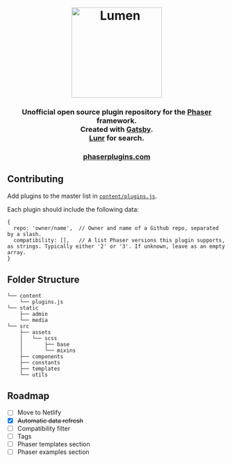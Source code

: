 <h1 align="center">
  <a href="https://phaserplugins.com">
    <img alt="Lumen" title="Lumen" src="https://raw.githubusercontent.com/austencm/phaser-plugins/master/static/phaser-plugins-logo.png" width="208" />
  </a>
</h1>

<h3 align="center">
  Unofficial open source plugin repository for the <a href="https://phaser.io" target="_blank">Phaser</a> framework.<br />
  Created with <a href="https://github.com/gatsbyjs/gatsby" target="_blank">Gatsby</a>.<br />
  <a href="https://lunrjs.com/" target="_blank">Lunr</a> for search.
</h3>

<h3 align="center">
  <a href="https://phaserplugins.com">phaserplugins.com</a>
</h3>

## Contributing

Add plugins to the master list in [`content/plugins.js`](https://github.com/austencm/phaser-plugins/content/plugins.js).

Each plugin should include the following data:
```
{
  repo: 'owner/name',  // Owner and name of a Github repo, separated by a slash.
  compatibility: [],   // A list Phaser versions this plugin supports, as strings. Typically either '2' or '3'. If unknown, leave as an empty array.  
}
```

## Folder Structure

```
└── content
    └── plugins.js
└── static
    ├── admin
    └── media
└── src
    ├── assets
    │   └── scss
    │       ├── base
    │       └── mixins
    ├── components
    ├── constants
    ├── templates
    └── utils

```

## Roadmap
- [ ] Move to Netlify
- [x] ~~Automatic data refresh~~
- [ ] Compatibility filter
- [ ] Tags
- [ ] Phaser templates section
- [ ] Phaser examples section
